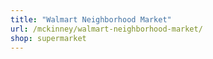 ```yaml
---
title: "Walmart Neighborhood Market"
url: /mckinney/walmart-neighborhood-market/
shop: supermarket
---
```


